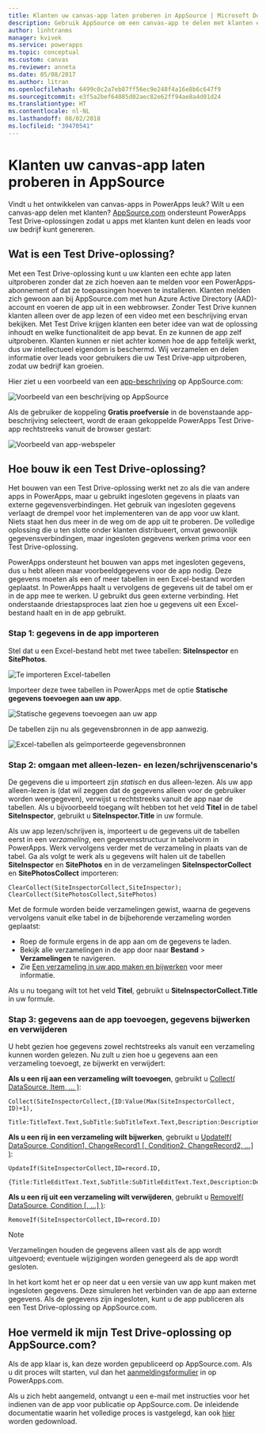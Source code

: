 ```yaml
---
title: Klanten uw canvas-app laten proberen in AppSource | Microsoft Docs
description: Gebruik AppSource om een canvas-app te delen met klanten en leads te genereren voor uw bedrijf.
author: linhtranms
manager: kvivek
ms.service: powerapps
ms.topic: conceptual
ms.custom: canvas
ms.reviewer: anneta
ms.date: 05/08/2017
ms.author: litran
ms.openlocfilehash: 6499c0c2a7eb87ff56ec9e248f4a16e8b6c647f9
ms.sourcegitcommit: e3f5a2bef64085d02aec82e62ff94ae8a4d01d24
ms.translationtype: HT
ms.contentlocale: nl-NL
ms.lasthandoff: 08/02/2018
ms.locfileid: "39470541"
---
```

# <a name="let-customers-test-drive-your-canvas-app-on-appsource"></a>Klanten uw canvas-app laten proberen in AppSource

Vindt u het ontwikkelen van canvas-apps in PowerApps leuk? Wilt u een canvas-app delen met klanten? [AppSource.com](https://appsource.microsoft.com) ondersteunt PowerApps Test Drive-oplossingen zodat u apps met klanten kunt delen en leads voor uw bedrijf kunt genereren.

## <a name="what-is-a-test-drive-solution"></a>Wat is een Test Drive-oplossing?

Met een Test Drive-oplossing kunt u uw klanten een echte app laten uitproberen zonder dat ze zich hoeven aan te melden voor een PowerApps-abonnement of dat ze toepassingen hoeven te installeren. Klanten melden zich gewoon aan bij AppSource.com met hun Azure Active Directory (AAD)-account en voeren de app uit in een webbrowser. Zonder Test Drive kunnen klanten alleen over de app lezen of een video met een beschrijving ervan bekijken. Met Test Drive krijgen klanten een beter idee van wat de oplossing inhoudt en welke functionaliteit de app bevat. En ze kunnen de app zelf uitproberen. Klanten kunnen er niet achter komen hoe de app feitelijk werkt, dus uw intellectueel eigendom is beschermd. Wij verzamelen en delen informatie over leads voor gebruikers die uw Test Drive-app uitproberen, zodat uw bedrijf kan groeien.

Hier ziet u een voorbeeld van een [app-beschrijving](https://go.microsoft.com/fwlink/?linkid=848867) op AppSource.com:

![Voorbeeld van een beschrijving op AppSource ](./media/dev-appsource-test-drive/sample-app-source-listing.png)

Als de gebruiker de koppeling **Gratis proefversie** in de bovenstaande app-beschrijving selecteert, wordt de eraan gekoppelde PowerApps Test Drive-app rechtstreeks vanuit de browser gestart:

![Voorbeeld van app-webspeler](./media/dev-appsource-test-drive/sample-app-web-player.png)

## <a name="how-do-i-build-a-test-drive-solution"></a>Hoe bouw ik een Test Drive-oplossing?
Het bouwen van een Test Drive-oplossing werkt net zo als die van andere apps in PowerApps, maar u gebruikt ingesloten gegevens in plaats van externe gegevensverbindingen. Het gebruik van ingesloten gegevens verlaagt de drempel voor het implementeren van de app voor uw klant. Niets staat hen dus meer in de weg om de app uit te proberen. De volledige oplossing die u ten slotte onder klanten distribueert, omvat gewoonlijk gegevensverbindingen, maar ingesloten gegevens werken prima voor een Test Drive-oplossing.

PowerApps ondersteunt het bouwen van apps met ingesloten gegevens, dus u hebt alleen maar voorbeeldgegevens voor de app nodig. Deze gegevens moeten als een of meer tabellen in een Excel-bestand worden geplaatst. In PowerApps haalt u vervolgens de gegevens uit de tabel om er in de app mee te werken. U gebruikt dus geen externe verbinding. Het onderstaande driestapsproces laat zien hoe u gegevens uit een Excel-bestand haalt en in de app gebruikt.

### <a name="step-1-import-data-into-the-app"></a>Stap 1: gegevens in de app importeren
Stel dat u een Excel-bestand hebt met twee tabellen: **SiteInspector** en **SitePhotos**.

![Te importeren Excel-tabellen](./media/dev-appsource-test-drive/excel-file.png)

Importeer deze twee tabellen in PowerApps met de optie **Statische gegevens toevoegen aan uw app**.

![Statische gegevens toevoegen aan uw app](./media/dev-appsource-test-drive/static-data.png)

De tabellen zijn nu als gegevensbronnen in de app aanwezig.

![Excel-tabellen als geïmporteerde gegevensbronnen](./media/dev-appsource-test-drive/data-sources.png)

### <a name="step-2-handling-read-only-and-read-write-scenarios"></a>Stap 2: omgaan met alleen-lezen- en lezen/schrijvenscenario's
De gegevens die u importeert zijn *statisch* en dus alleen-lezen. Als uw app alleen-lezen is (dat wil zeggen dat de gegevens alleen voor de gebruiker worden weergegeven), verwijst u rechtstreeks vanuit de app naar de tabellen. Als u bijvoorbeeld toegang wilt hebben tot het veld **Titel** in de tabel **SiteInspector**, gebruikt u **SiteInspector.Title** in uw formule.

Als uw app lezen/schrijven is, importeert u de gegevens uit de tabellen eerst in een *verzameling*, een gegevensstructuur in tabelvorm in PowerApps. Werk vervolgens verder met de verzameling in plaats van de tabel. Ga als volgt te werk als u gegevens wilt halen uit de tabellen **SiteInspector** en **SitePhotos** en in de verzamelingen **SiteInspectorCollect** en **SitePhotosCollect** importeren:

```
ClearCollect(SiteInspectorCollect,SiteInspector); ClearCollect(SitePhotosCollect,SitePhotos)
```

Met de formule worden beide verzamelingen gewist, waarna de gegevens vervolgens vanuit elke tabel in de bijbehorende verzameling worden geplaatst:

* Roep de formule ergens in de app aan om de gegevens te laden.
* Bekijk alle verzamelingen in de app door naar **Bestand** > **Verzamelingen** te navigeren.
* Zie [Een verzameling in uw app maken en bijwerken](../canvas-apps/create-update-collection.md) voor meer informatie.

Als u nu toegang wilt tot het veld **Titel**, gebruikt u **SiteInspectorCollect.Title** in uw formule.

### <a name="step-3-add-update-and-delete-data-in-your-app"></a>Stap 3: gegevens aan de app toevoegen, gegevens bijwerken en verwijderen
U hebt gezien hoe gegevens zowel rechtstreeks als vanuit een verzameling kunnen worden gelezen. Nu zult u zien hoe u gegevens aan een verzameling toevoegt, ze bijwerkt en verwijdert:

**Als u een rij aan een verzameling wilt toevoegen**, gebruikt u [Collect( DataSource, Item, ... )](../canvas-apps/functions/function-clear-collect-clearcollect.md):

```
Collect(SiteInspectorCollect,{ID:Value(Max(SiteInspectorCollect, ID)+1),
    Title:TitleText.Text,SubTitle:SubTitleText.Text,Description:DescriptionText.Text)
```

**Als u een rij in een verzameling wilt bijwerken**, gebruikt u [UpdateIf( DataSource, Condition1, ChangeRecord1 [, Condition2, ChangeRecord2, ...] )](../canvas-apps/functions/function-update-updateif.md):

```
UpdateIf(SiteInspectorCollect,ID=record.ID,
    {Title:TitleEditText.Text,SubTitle:SubTitleEditText.Text,Description:DescriptionEditText.Text)
```

**Als u een rij uit een verzameling wilt verwijderen**, gebruikt u [RemoveIf( DataSource, Condition [, ...] )](../canvas-apps/functions/function-remove-removeif.md):

```
RemoveIf(SiteInspectorCollect,ID=record.ID)
```

> [!NOTE]
> Verzamelingen houden de gegevens alleen vast als de app wordt uitgevoerd; eventuele wijzigingen worden genegeerd als de app wordt gesloten.

In het kort komt het er op neer dat u een versie van uw app kunt maken met ingesloten gegevens. Deze simuleren het verbinden van de app aan externe gegevens. Als de gegevens zijn ingesloten, kunt u de app publiceren als een Test Drive-oplossing op AppSource.com.

## <a name="how-do-i-list-my-test-drive-solution-on-appsourcecom"></a>Hoe vermeld ik mijn Test Drive-oplossing op AppSource.com?
Als de app klaar is, kan deze worden gepubliceerd op AppSource.com. Als u dit proces wilt starten, vul dan het [aanmeldingsformulier](https://powerapps.microsoft.com/partners/get-listed/) in op PowerApps.com.

Als u zich hebt aangemeld, ontvangt u een e-mail met instructies voor het indienen van de app voor publicatie op AppSource.com. De inleidende documentatie waarin het volledige proces is vastgelegd, kan ook [hier](https://go.microsoft.com/fwlink/?linkid=851031) worden gedownload.


